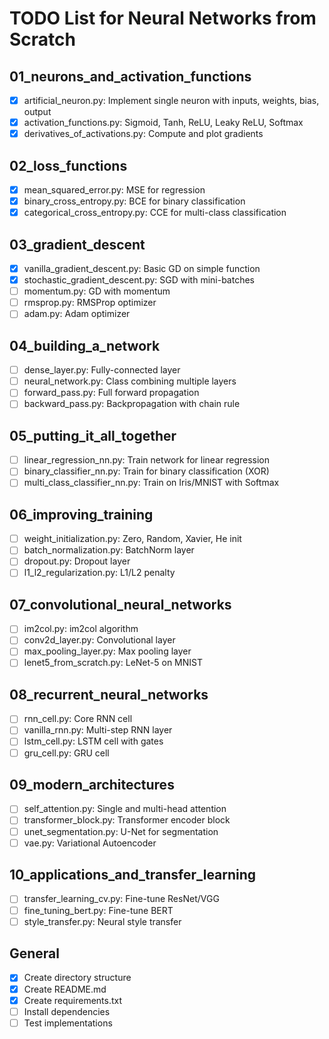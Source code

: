 # TODO List for Neural Networks from Scratch

## 01_neurons_and_activation_functions
- [x] artificial_neuron.py: Implement single neuron with inputs, weights, bias, output
- [x] activation_functions.py: Sigmoid, Tanh, ReLU, Leaky ReLU, Softmax
- [x] derivatives_of_activations.py: Compute and plot gradients

## 02_loss_functions
- [x] mean_squared_error.py: MSE for regression
- [x] binary_cross_entropy.py: BCE for binary classification
- [x] categorical_cross_entropy.py: CCE for multi-class classification

## 03_gradient_descent
- [x] vanilla_gradient_descent.py: Basic GD on simple function
- [x] stochastic_gradient_descent.py: SGD with mini-batches
- [ ] momentum.py: GD with momentum
- [ ] rmsprop.py: RMSProp optimizer
- [ ] adam.py: Adam optimizer

## 04_building_a_network
- [ ] dense_layer.py: Fully-connected layer
- [ ] neural_network.py: Class combining multiple layers
- [ ] forward_pass.py: Full forward propagation
- [ ] backward_pass.py: Backpropagation with chain rule

## 05_putting_it_all_together
- [ ] linear_regression_nn.py: Train network for linear regression
- [ ] binary_classifier_nn.py: Train for binary classification (XOR)
- [ ] multi_class_classifier_nn.py: Train on Iris/MNIST with Softmax

## 06_improving_training
- [ ] weight_initialization.py: Zero, Random, Xavier, He init
- [ ] batch_normalization.py: BatchNorm layer
- [ ] dropout.py: Dropout layer
- [ ] l1_l2_regularization.py: L1/L2 penalty

## 07_convolutional_neural_networks
- [ ] im2col.py: im2col algorithm
- [ ] conv2d_layer.py: Convolutional layer
- [ ] max_pooling_layer.py: Max pooling layer
- [ ] lenet5_from_scratch.py: LeNet-5 on MNIST

## 08_recurrent_neural_networks
- [ ] rnn_cell.py: Core RNN cell
- [ ] vanilla_rnn.py: Multi-step RNN layer
- [ ] lstm_cell.py: LSTM cell with gates
- [ ] gru_cell.py: GRU cell

## 09_modern_architectures
- [ ] self_attention.py: Single and multi-head attention
- [ ] transformer_block.py: Transformer encoder block
- [ ] unet_segmentation.py: U-Net for segmentation
- [ ] vae.py: Variational Autoencoder

## 10_applications_and_transfer_learning
- [ ] transfer_learning_cv.py: Fine-tune ResNet/VGG
- [ ] fine_tuning_bert.py: Fine-tune BERT
- [ ] style_transfer.py: Neural style transfer

## General
- [x] Create directory structure
- [x] Create README.md
- [x] Create requirements.txt
- [ ] Install dependencies
- [ ] Test implementations
